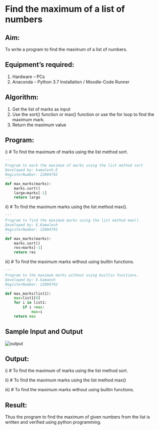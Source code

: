 # Find the maximum of a list of numbers
## Aim:
To write a program to find the maximum of a list of numbers.
## Equipment’s required:
1.	Hardware – PCs
2.	Anaconda – Python 3.7 Installation / Moodle-Code Runner
## Algorithm:
1.	Get the list of marks as input
2.	Use the sort() function or max() function or use the for loop to find the maximum mark.
3.	Return the maximum value
## Program:

i)	# To find the maximum of marks using the list method sort.
```Python
''' 
Program to mark the maximum of marks using the list method sort
Developed by: kamalesh.E
RegisterNumber: 22004792
'''
def max_marks(marks):
    marks.sort()
    large=marks[-1]
    return large
```

ii)	# To find the maximum marks using the list method max().
```Python
''' 
Program to find the maximum marks using the list method max().
Developed by: E.Kamalesh
RegisterNumber: 22004792
'''
def max_marks(marks):
    marks.sort()
    res=marks[-1]
    return res
```

iii) # To find the maximum marks without using builtin functions.
```Python
''' 
Program to the maximum marks without using builtin functions.
Developed by: E.kamaesh
RegisterNumber: 22004792
'''
def max_marks(list1):
    max=list1[0]
    for i in list1:
        if i >max:
            max=i
    return max
```
## Sample Input and Output
![output](./img/max_marks1.jpg) 

## Output:
i)	# To find the maximum of marks using the list method sort.

ii)	# To find the maximum marks using the list method max()

iii) # To find the maximum marks without using builtin functions.
## Result:
Thus the program to find the maximum of given numbers from the list is written and verified using python programming.
